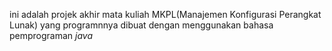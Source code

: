 ini adalah projek akhir mata kuliah MKPL(Manajemen Konfigurasi Perangkat Lunak)
yang programnnya dibuat dengan menggunakan bahasa pemprograman *java*

